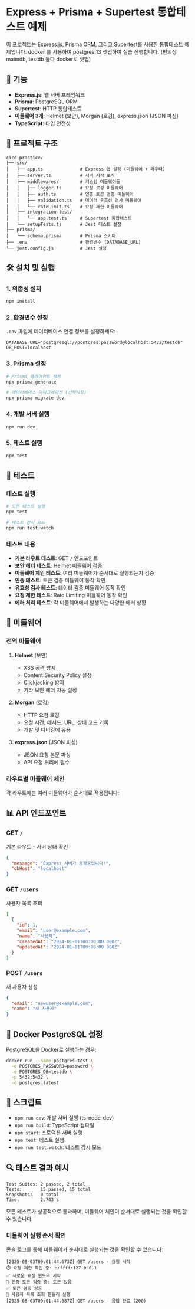 # Express + Prisma + Supertest 통합테스트 예제

이 프로젝트는 Express.js, Prisma ORM, 그리고 Supertest를 사용한 통합테스트 예제입니다.
docker 를 사용하여 postgres:13 셋업하여 실습 진행합니다. (편의상 maimdb, testdb 둘다 docker로 셋업)

## 🚀 기능

- **Express.js**: 웹 서버 프레임워크
- **Prisma**: PostgreSQL ORM
- **Supertest**: HTTP 통합테스트
- **미들웨어 3개**: Helmet (보안), Morgan (로깅), express.json (JSON 파싱)
- **TypeScript**: 타입 안전성

## 📁 프로젝트 구조

```
cicd-practice/
├── src/
│   ├── app.ts              # Express 앱 설정 (미들웨어 + 라우터)
│   ├── server.ts           # 서버 시작 로직
│   ├── middlewares/        # 커스텀 미들웨어들
│   │   ├── logger.ts       # 요청 로깅 미들웨어
│   │   ├── auth.ts         # 인증 토큰 검증 미들웨어
│   │   ├── validation.ts   # 데이터 유효성 검사 미들웨어
│   │   └── rateLimit.ts    # 요청 제한 미들웨어
│   ├── integration-test/
│   │   └── app.test.ts     # Supertest 통합테스트
│   └── setupTests.ts       # Jest 테스트 설정
├── prisma/
│   └── schema.prisma       # Prisma 스키마
├── .env                    # 환경변수 (DATABASE_URL)
└── jest.config.js          # Jest 설정
```

## 🛠️ 설치 및 실행

### 1. 의존성 설치

```bash
npm install
```

### 2. 환경변수 설정

`.env` 파일에 데이터베이스 연결 정보를 설정하세요:

```
DATABASE_URL="postgresql://postgres:password@localhost:5432/testdb"
DB_HOST=localhost
```

### 3. Prisma 설정

```bash
# Prisma 클라이언트 생성
npx prisma generate

# 데이터베이스 마이그레이션 (선택사항)
npx prisma migrate dev
```

### 4. 개발 서버 실행

```bash
npm run dev
```

### 5. 테스트 실행

```bash
npm test
```

## 🧪 테스트

### 테스트 실행

```bash
# 모든 테스트 실행
npm test

# 테스트 감시 모드
npm run test:watch
```

### 테스트 내용

- **기본 라우트 테스트**: GET `/` 엔드포인트
- **보안 헤더 테스트**: Helmet 미들웨어 검증
- **미들웨어 체인 테스트**: 여러 미들웨어가 순서대로 실행되는지 검증
- **인증 테스트**: 토큰 검증 미들웨어 동작 확인
- **유효성 검사 테스트**: 데이터 검증 미들웨어 동작 확인
- **요청 제한 테스트**: Rate Limiting 미들웨어 동작 확인
- **에러 처리 테스트**: 각 미들웨어에서 발생하는 다양한 에러 상황

## 🔧 미들웨어

### 전역 미들웨어

1. **Helmet** (보안)

   - XSS 공격 방지
   - Content Security Policy 설정
   - Clickjacking 방지
   - 기타 보안 헤더 자동 설정

2. **Morgan** (로깅)

   - HTTP 요청 로깅
   - 요청 시간, 메서드, URL, 상태 코드 기록
   - 개발 및 디버깅에 유용

3. **express.json** (JSON 파싱)
   - JSON 요청 본문 파싱
   - API 요청 처리에 필수

### 라우트별 미들웨어 체인

각 라우트에는 여러 미들웨어가 순서대로 적용됩니다:

## 📊 API 엔드포인트

### GET `/`

기본 라우트 - 서버 상태 확인

```json
{
  "message": "Express 서버가 동작중입니다!",
  "dbHost": "localhost"
}
```

### GET `/users`

사용자 목록 조회

```json
[
  {
    "id": 1,
    "email": "user@example.com",
    "name": "사용자",
    "createdAt": "2024-01-01T00:00:00.000Z",
    "updatedAt": "2024-01-01T00:00:00.000Z"
  }
]
```

### POST `/users`

새 사용자 생성

```json
{
  "email": "newuser@example.com",
  "name": "새 사용자"
}
```

## 🐳 Docker PostgreSQL 설정

PostgreSQL을 Docker로 실행하는 경우:

```bash
docker run --name postgres-test \
  -e POSTGRES_PASSWORD=password \
  -e POSTGRES_DB=testdb \
  -p 5432:5432 \
  -d postgres:latest
```

## 📝 스크립트

- `npm run dev`: 개발 서버 실행 (ts-node-dev)
- `npm run build`: TypeScript 컴파일
- `npm start`: 프로덕션 서버 실행
- `npm test`: 테스트 실행
- `npm run test:watch`: 테스트 감시 모드

## 🔍 테스트 결과 예시

```
Test Suites: 2 passed, 2 total
Tests:       15 passed, 15 total
Snapshots:   0 total
Time:        2.743 s
```

모든 테스트가 성공적으로 통과하며, 미들웨어 체인이 순서대로 실행되는 것을 확인할 수 있습니다.

### 미들웨어 실행 순서 확인

콘솔 로그를 통해 미들웨어가 순서대로 실행되는 것을 확인할 수 있습니다:

```
[2025-08-03T09:01:44.673Z] GET /users - 요청 시작
⏱️ 요청 제한 확인 중: ::ffff:127.0.0.1
✅ 새로운 요청 윈도우 시작
🔐 인증 토큰 검증 중: 토큰 있음
✅ 토큰 검증 성공
🎯 사용자 목록 조회 핸들러 실행
[2025-08-03T09:01:44.687Z] GET /users - 응답 완료 (200)
```

